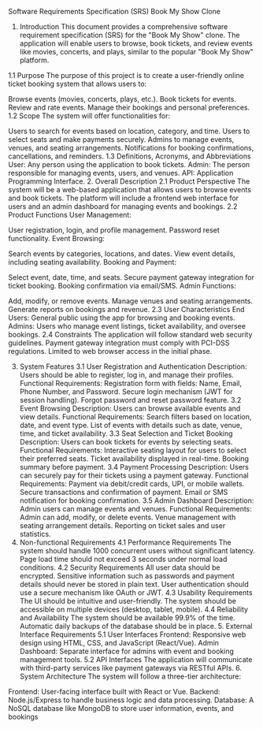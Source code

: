 Software Requirements Specification (SRS)
Book My Show Clone
1. Introduction
This document provides a comprehensive software requirement specification (SRS) for the "Book My Show" clone. The application will enable users to browse, book tickets, and review events like movies, concerts, and plays, similar to the popular "Book My Show" platform.

1.1 Purpose
The purpose of this project is to create a user-friendly online ticket booking system that allows users to:

Browse events (movies, concerts, plays, etc.).
Book tickets for events.
Review and rate events.
Manage their bookings and personal preferences.
1.2 Scope
The system will offer functionalities for:

Users to search for events based on location, category, and time.
Users to select seats and make payments securely.
Admins to manage events, venues, and seating arrangements.
Notifications for booking confirmations, cancellations, and reminders.
1.3 Definitions, Acronyms, and Abbreviations
User: Any person using the application to book tickets.
Admin: The person responsible for managing events, users, and venues.
API: Application Programming Interface.
2. Overall Description
2.1 Product Perspective
The system will be a web-based application that allows users to browse events and book tickets. The platform will include a frontend web interface for users and an admin dashboard for managing events and bookings.
2.2 Product Functions
User Management:

User registration, login, and profile management.
Password reset functionality.
Event Browsing:

Search events by categories, locations, and dates.
View event details, including seating availability.
Booking and Payment:

Select event, date, time, and seats.
Secure payment gateway integration for ticket booking.
Booking confirmation via email/SMS.
Admin Functions:

Add, modify, or remove events.
Manage venues and seating arrangements.
Generate reports on bookings and revenue.
2.3 User Characteristics
End Users: General public using the app for browsing and booking events.
Admins: Users who manage event listings, ticket availability, and oversee bookings.
2.4 Constraints
The application will follow standard web security guidelines.
Payment gateway integration must comply with PCI-DSS regulations.
Limited to web browser access in the initial phase.

3. System Features
3.1 User Registration and Authentication
Description: Users should be able to register, log in, and manage their profiles.
Functional Requirements:
Registration form with fields: Name, Email, Phone Number, and Password.
Secure login mechanism (JWT for session handling).
Forgot password and reset password feature.
3.2 Event Browsing
Description: Users can browse available events and view details.
Functional Requirements:
Search filters based on location, date, and event type.
List of events with details such as date, venue, time, and ticket availability.
3.3 Seat Selection and Ticket Booking
Description: Users can book tickets for events by selecting seats.
Functional Requirements:
Interactive seating layout for users to select their preferred seats.
Ticket availability displayed in real-time.
Booking summary before payment.
3.4 Payment Processing
Description: Users can securely pay for their tickets using a payment gateway.
Functional Requirements:
Payment via debit/credit cards, UPI, or mobile wallets.
Secure transactions and confirmation of payment.
Email or SMS notification for booking confirmation.
3.5 Admin Dashboard
Description: Admin users can manage events and venues.
Functional Requirements:
Admin can add, modify, or delete events.
Venue management with seating arrangement details.
Reporting on ticket sales and user statistics.
4. Non-functional Requirements
4.1 Performance Requirements
The system should handle 1000 concurrent users without significant latency.
Page load time should not exceed 3 seconds under normal load conditions.
4.2 Security Requirements
All user data should be encrypted.
Sensitive information such as passwords and payment details should never be stored in plain text.
User authentication should use a secure mechanism like OAuth or JWT.
4.3 Usability Requirements
The UI should be intuitive and user-friendly.
The system should be accessible on multiple devices (desktop, tablet, mobile).
4.4 Reliability and Availability
The system should be available 99.9% of the time.
Automatic daily backups of the database should be in place.
5.⁠ ⁠External Interface Requirements
5.1 User Interfaces
Frontend: Responsive web design using HTML, CSS, and JavaScript (React/Vue).
Admin Dashboard: Separate interface for admins with event and booking management tools.
5.2 API Interfaces
The application will communicate with third-party services like payment gateways via RESTful APIs.
6.⁠ ⁠System Architecture
The system will follow a three-tier architecture:

Frontend: User-facing interface built with React or Vue.
Backend: Node.js/Express to handle business logic and data processing.
Database: A NoSQL database like MongoDB to store user information, events, and bookings
